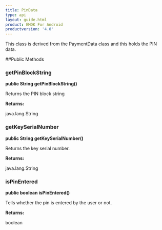 ```yaml
---
title: PinData
type: api
layout: guide.html
product: EMDK For Android
productversion: '4.0'
---
```



This class is derived from the PaymentData class and this holds the PIN data.

##Public Methods

### getPinBlockString

**public String getPinBlockString()**

Returns the PIN block string

**Returns:**

java.lang.String

### getKeySerialNumber

**public String getKeySerialNumber()**

Returns the key serial number.

**Returns:**

java.lang.String

### isPinEntered

**public boolean isPinEntered()**

Tells whether the pin is entered by the user or not.

**Returns:**

boolean









